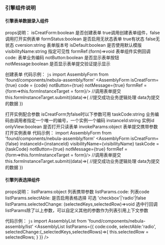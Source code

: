 ###  引擎组件说明   ###


####  引擎表单数据录入组件  ####
props说明：
isCreatForm:boolean 是否创建表单 true调用创建表单组件，false调用打开实例表单
formStatus:boolean 是否启用无状态表单 true有状态 false无状态
cversion:string 表单版本号
isDefault:boolean 是否使用默认模版
visibilityName:string 指定可见性
formRef:(form)=>void  表单组件实例回调
code: 表单业务编码
notButton:boolean 是否显示表单按钮
notMessage:boolean 是否显示表单提交验证提示显示

创建表单 代码示例：
`js`
import AssemblyForm from 'found/components/nebula-assembly/form'
<AssemblyForm isCreatForm={true} code = {code} notButton={true} notMessage={true} formRef = {form=>this.formInstanceTarget = form}/>
//调用表单提交
this.formInstanceTarget.submit((data)=>{
    //提交成功业务逻辑处理 data为提交的数据
})

打开实例配合参数
isCreatForm为false时以下参数可用
taskCode:string 业务编码由调用者指定一个唯一的编号，一个实例一个编码
instanceId:string 实例id
onlyView:boolean 是否打开只读表单
invokeParams:object 表单提交携带参数
打开实例表单 代码示例：
import AssemblyForm from 'found/components/nebula-assembly/form'
<AssemblyForm isCreatForm={false} instanceId={instanceId} visibilityName={visibilityName} taskCode = {taskCode} notButton={true} notMessage={true} formRef = {form=>this.formInstanceTarget = form}/>
//调用表单提交
this.formInstanceTarget.submit((data)=>{
    //提交成功业务逻辑处理 data为提交的数据
})

####  引擎列表选择组件  ####
props说明：
listParams:object 列表携带参数
listParams.code: 列表code
listParams.selectAble: 是否启用表格选择 可选 'checkbox'|'radio'|false
listParams.selectedChange: (selectedKeys,selectedRow)=>void 选中行回调
listParams除了以上参数，可以自定义其他的参数作为列表引用上下文参数


代码示例：
`js`
import AssemblyList from 'found/components/nebula-assembly/list'
<AssemblyList
                listParams={{
                    code:code,
                    selectAble:'radio',
                    selectedChange:(_selectedKeys,selectedRows)=>{
                        this.selectedRow = selectedRows;
                    }
                }} />